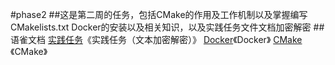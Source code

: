 #phase2
##这是第二周的任务，包括CMake的作用及工作机制以及掌握编写CMakelists.txt  Docker的安装以及相关知识，以及实践任务文件文档加密解密
##语雀文档
[实践任务](https://www.yuque.com/caisezhongguo/pg1o7q/igb282i7g6n7hllg?singleDoc# )《实践任务（文本加密解密）》
[Docker](https://www.yuque.com/caisezhongguo/pg1o7q/aacmyg3bzlreaslx?singleDoc#)《Docker》
[CMake](https://www.yuque.com/caisezhongguo/pg1o7q/rv9fkrkg6if56o3k?singleDoc#) 《CMake》
